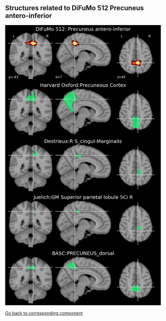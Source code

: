 


## Structures related to DiFuMo 512 Precuneus antero-inferior

![244](244.jpg "Structures related to DiFuMo 512 Precuneus antero-inferior")

[Go back to corresponding component](https://parietal-inria.github.io/DiFuMo/512/html/244.html)